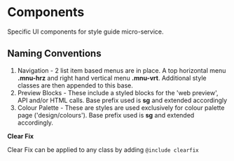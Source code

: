 # Components

Specific UI components for style guide micro-service.

## Naming Conventions

1. Navigation - 2 list item based menus are in place. A top horizontal menu **.mnu-hrz** and right hand vertical menu **.mnu-vrt**. Additional style classes are then appended to this base.
2. Preview Blocks - These include a styled blocks for the 'web preview', API and/or HTML calls. Base prefix used is **sg** and extended accordingly
3. Colour Palette - These are styles are used exclusively for colour palette page ('design/colours'). Base prefix used is **sg** and extended accordingly. 

**Clear Fix**

Clear Fix can be applied to any class by adding `@include clearfix`
